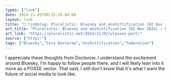 ```yaml
---
types: ["link"]
date: 2024-11-02T09:33:29-04:00
layout: link
title: "🔗 linkblog: Pluralistic: Bluesky and enshittification (02 Nov 2024) – Pluralistic: Daily links from Cory Doctorow'"
art_title: "Pluralistic: Bluesky and enshittification (02 Nov 2024) – Pluralistic: Daily links from Cory Doctorow"
art_link: "https://pluralistic.net/2024/11/02/ulysses-pact/"
source: ["https:"]
tags: ["Bluesky","Cory Doctorow","enshittification","federation"]
---
```

I appreciate these thoughts from Doctorow. I understand the excitement around Bluesky, I'm happy to follow people there, and I will likely lean into it more as a POSSE vector. That said, I still don't know that it's what I want the future of social media to look like.
